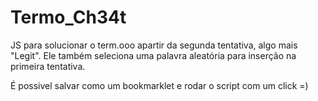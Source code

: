 # Termo_Ch34t

JS para solucionar o term.ooo apartir da segunda tentativa, algo mais "Legit".
Ele também seleciona uma palavra aleatória para inserção na primeira tentativa.

É possivel salvar como um bookmarklet e rodar o script com um click =)
